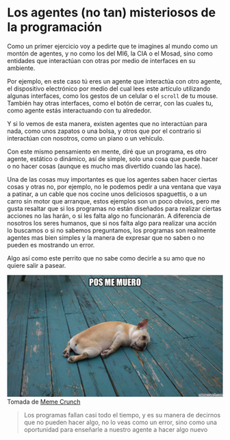 # Los agentes (no tan) misteriosos de la programación

Como un primer ejercicio voy a pedirte que te imagines al mundo como un montón de agentes, y no como los del MI6, la CIA o el Mosad, sino como entidades que interactúan con otras por medio de interfaces en su ambiente.

Por ejemplo, en este caso tú eres un agente que interactúa con otro agente, el dispositivo electrónico por medio del cual lees este artículo utilizando algunas interfaces, como los gestos de un celular o el `scroll` de tu mouse. También hay otras interfaces, como el botón de cerrar, con las cuales tu, como agente estás interactuando con tu alrededor.

Y si lo vemos de esta manera, existen agentes que no interactúan para nada, como unos zapatos o una bolsa, y otros que por el contrario si interactúan con nosotros, como un piano o un vehículo.

Con este mismo pensamiento en mente, diré que un programa, es otro agente, estático o dinámico, así de simple, solo una cosa que puede hacer o no hacer cosas (aunque es mucho mas divertido cuando las hace).

Una de las cosas muy importantes es que los agentes saben hacer ciertas cosas y otras no, por ejemplo, no le podemos pedir a una ventana que vaya a patinar, a un cable que nos cocine unos deliciosos spaguettis, o a un carro sin motor que arranque, estos ejemplos son un poco obvios, pero me gusta resaltar que si los programas no están diseñados para realizar ciertas acciones no las harán, o si les falta algo no funcionarán. A diferencia de nosotros los seres humanos, que si nos falta algo para realizar una acción lo buscamos o si no sabemos preguntamos, los programas son realmente agentes mas bien simples y la manera de expresar que no saben o no pueden es mostrando un error.

Algo así como este perrito que no sabe como decirle a su amo que no quiere  salir a pasear.

![pos me muero](../img/pos_me_muero.jpg)
Tomada de [Meme Crunch](https://memecrunch.com/meme/2PP97/pos-me-muero)


> Los programas fallan casi todo el tiempo, y es su manera de decirnos que no pueden hacer algo, no lo veas como un error, sino como una oportunidad para enseñarle a nuestro agente a hacer algo nuevo
